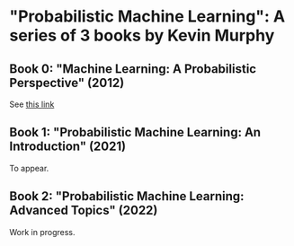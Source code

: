 # "Probabilistic Machine Learning": A series of 3 books by Kevin Murphy

## Book 0: "Machine Learning: A Probabilistic Perspective" (2012)

See [this link](https://www.cs.ubc.ca/~murphyk/MLbook/index.html)

## Book 1: "Probabilistic Machine Learning: An Introduction" (2021)

To appear.

## Book 2: "Probabilistic Machine Learning: Advanced Topics" (2022)

Work in progress.


